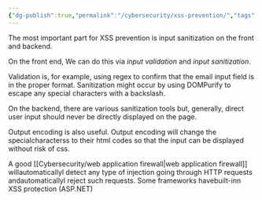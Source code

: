 ```yaml
---
{"dg-publish":true,"permalink":"/cybersecurity/xss-prevention/","tags":["XSS"]}
---
```


The most important part for XSS prevention is input sanitization on the front and backend.

On the front end, We can do this via *input validation* and *input sanitization*.

Validation is, for example, using regex to confirm that the email input field is in the proper format.  Sanitization might occur by using DOMPurify to escape any special characters with a backslash.

On the backend, there are various sanitization tools but, generally, direct user input should never be directly displayed on the page.  

Output encoding is also useful.  Output encoding will change the specialcharacterss to their html codes so that the input can be displayed without risk of css.

A good [[Cybersecurity/web application firewall\|web application firewall]] willautomaticallyl detect any type of injection going through HTTP requests andautomaticallyl reject such requests.  Some frameworks havebuilt-inn XSS protection (ASP.NET)
